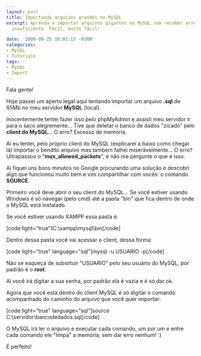 ```yaml
---
layout: post
title: Importando arquivos grandes no MySQL
excerpt: Aprenda a importar arquivos gigantes no MySQL sem receber erros de memória
  insuficiente. Fácil, muito fácil!

date: '2009-09-25 18:03:17 -0300'
categories:
- MySQL
- Tutoriais
tags:
- MySQL
- Import
---
```

Fala gente!

Hoje passei um aperto legal aqui tentando importar um arquivo <strong>.sql</strong> de 65Mb no meu servidor <strong>MySQL</strong> (local).

Inocentemente tentei fazer isso pelo phpMyAdmin e assisti meu servidor ir para o saco alegremente... Tive que deletar o banco de dados "zicado" pelo <strong>client do MySQL</strong>... O erro? Excesso de memória.

Aí eu tentei, pelo próprio client do MySQL (explicarei a baixo como chegar lá) importar o bendito arquivo mas também falhei miserávelmente... O erro? Ultrapassou o "<strong>max_allowed_packets</strong>", e não me pergunte o que é isso.

Ai fiquei uns bons minutos no Google procurando uma solução e descobri algo que funcionou muito bem e vim compartilhar com vocês: o comando <strong>SOURCE</strong>.

Primeiro você deve abrir o seu client do MySQL... Se você estiver usando Windows é só navegar (pelo cmd) até a pasta "bin" que fica dentro de onde o MySQL está instalado.

Se você estiver usando XAMPP essa pasta é:


[code light="true"]C:\xampp\mysql\bin\[/code]

Dentro dessa pasta você vai acessar o client, dessa forma:


[code light="true" language="sql"]mysql -u USUARIO -p[/code]

Não se esqueça de substituir "USUARIO" pelo seu usuário do MySQL, por padrão é o <strong>root</strong>.

Aí você irá digitar a sua senha, por padrão ela é vazia e é só dar ok.

Agora que você está dentro do client MySQL é só digitar o comando acompanhado do caminho do arquivo que você quer importar:


[code light="true" language="sql"]source C:\servidor\bancodedados.sql[/code]

O MySQL irá ler o arquivo e executar cada comando, um por um e entre cada comando ele "limpa" a memória, sem dar erro nenhum! :)

É perfeito!

